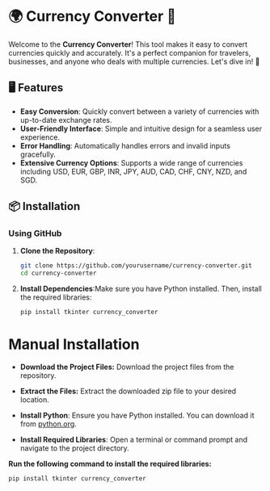 # 🌍 Currency Converter 💱

Welcome to the **Currency Converter**! This tool makes it easy to convert currencies quickly and accurately. It's a perfect companion for travelers, businesses, and anyone who deals with multiple currencies. Let's dive in! 🚀

## 🖥️ Features

- **Easy Conversion**: Quickly convert between a variety of currencies with up-to-date exchange rates.
- **User-Friendly Interface**: Simple and intuitive design for a seamless user experience.
- **Error Handling**: Automatically handles errors and invalid inputs gracefully.
- **Extensive Currency Options**: Supports a wide range of currencies including USD, EUR, GBP, INR, JPY, AUD, CAD, CHF, CNY, NZD, and SGD.

## 📦 Installation

### Using GitHub

1. **Clone the Repository**:
   ```bash
   git clone https://github.com/yourusername/currency-converter.git
   cd currency-converter

2. **Install Dependencies**:Make sure you have Python installed. Then, install the required libraries:
   ```bash
   pip install tkinter currency_converter

# Manual Installation

- **Download the Project Files:** Download the project files from the repository.

- **Extract the Files:**  Extract the downloaded zip file to your desired location.

- **Install Python**:  Ensure you have Python installed. You can download it from [python.org](https://www.python.org).

- **Install Required Libraries**: Open a terminal or command prompt and navigate to the project directory.

**Run the following command to install the required libraries:**
```bash
pip install tkinter currency_converter







